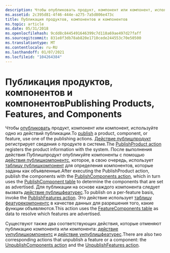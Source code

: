```yaml
---
description: Чтобы опубликовать продукт, компонент или компонент, используйте одно из действий публикации.
ms.assetid: 2c395d81-4f46-444e-a275-7a5d806e473c
title: Публикация продуктов, компонентов и компонентов
ms.topic: article
ms.date: 05/31/2018
ms.openlocfilehash: 9cdd8c8445491646399c7d118a69ae497d27faff
ms.sourcegitcommit: 831e8f3db78ab820e1710cede244553c70e50500
ms.translationtype: MT
ms.contentlocale: ru-RU
ms.lasthandoff: 01/07/2021
ms.locfileid: "104264384"
---
```

# <a name="publishing-products-features-and-components"></a><span data-ttu-id="98646-103">Публикация продуктов, компонентов и компонентов</span><span class="sxs-lookup"><span data-stu-id="98646-103">Publishing Products, Features, and Components</span></span>

<span data-ttu-id="98646-104">Чтобы [опубликовать](components-and-features.md) продукт, компонент или компонент, используйте одно из действий публикации.</span><span class="sxs-lookup"><span data-stu-id="98646-104">To [publish](components-and-features.md) a product, component, or feature, use one of the publishing actions.</span></span> <span data-ttu-id="98646-105">[Действие публишпродукт](publishproduct-action.md) регистрирует сведения о продукте в системе.</span><span class="sxs-lookup"><span data-stu-id="98646-105">The [PublishProduct action](publishproduct-action.md) registers the product information with the system.</span></span> <span data-ttu-id="98646-106">После выполнения действия Публишпродукт опубликуйте компоненты с помощью [действия публишкомпонентс](publishcomponents-action.md), которое, в свою очередь, использует [таблицу публишкомпонент](publishcomponent-table.md) для определения компонентов, которые заданы как объявленные.</span><span class="sxs-lookup"><span data-stu-id="98646-106">After executing the PublishProduct action, publish the components with the [PublishComponents action](publishcomponents-action.md), which in turn uses the [PublishComponent table](publishcomponent-table.md) to determine the components that are set as advertised.</span></span> <span data-ttu-id="98646-107">Для публикации на основе каждого компонента следует вызвать [действие публишфеатурес](publishfeatures-action.md).</span><span class="sxs-lookup"><span data-stu-id="98646-107">To publish on a per-feature basis, invoke the [PublishFeatures action](publishfeatures-action.md).</span></span> <span data-ttu-id="98646-108">Это действие использует [таблицу феатурекомпонентс](featurecomponents-table.md) в качестве данных для разрешения того, какие функции объявляются.</span><span class="sxs-lookup"><span data-stu-id="98646-108">This action uses the [FeatureComponents table](featurecomponents-table.md) as data to resolve which features are advertised.</span></span>

<span data-ttu-id="98646-109">Существуют также два соответствующих действия, которые отменяют публикацию компонента или компонента: [действие унпублишкомпонентс](unpublishcomponents-action.md) и [действие унпублишфеатурес](unpublishfeatures-action.md).</span><span class="sxs-lookup"><span data-stu-id="98646-109">There are also two corresponding actions that unpublish a feature or a component: the [UnpublishComponents action](unpublishcomponents-action.md) and the [UnpublishFeatures action](unpublishfeatures-action.md).</span></span>

 

 



